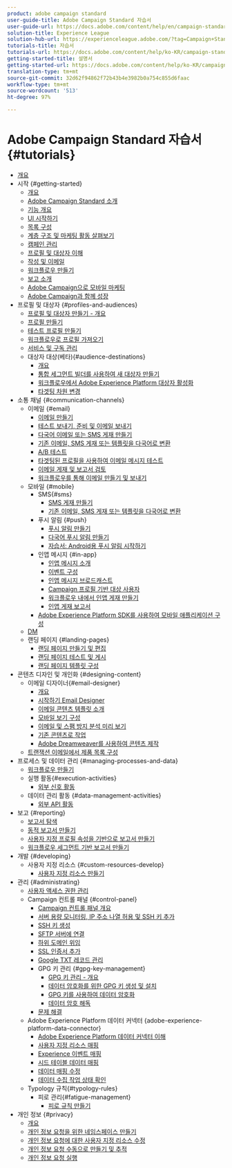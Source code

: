 ```yaml
---
product: adobe campaign standard
user-guide-title: Adobe Campaign Standard 자습서
user-guide-url: https://docs.adobe.com/content/help/en/campaign-standard-learn/tutorials/overview.html
solution-title: Experience League
solution-hub-url: https://experienceleague.adobe.com/?tag=Campaign+Standard#recommended/solutions/campaign
tutorials-title: 자습서
tutorials-url: https://docs.adobe.com/content/help/ko-KR/campaign-standard-learn/tutorials/overview.html
getting-started-title: 설명서
getting-started-url: https://docs.adobe.com/content/help/ko-KR/campaign-standard/using/campaign-standard-home.html
translation-type: tm+mt
source-git-commit: 32d62f94862f72b43b4e3982b0a754c855d6faac
workflow-type: tm+mt
source-wordcount: '513'
ht-degree: 97%

---
```



# Adobe Campaign Standard 자습서 {#tutorials}

+ [개요](/help/overview.md)
+ 시작 {#getting-started}
   + [개요](/help/getting-started/getting-started-overview.md)
   + [Adobe Campaign Standard 소개](/help/getting-started/adobe-campaign-standard-introduction.md)
   + [기능 개요](/help/getting-started/functional-overview.md)
   + [UI 시작하기](/help/getting-started/getting-started-with-the-ui.md)
   + [목록 구성](/help/getting-started/configure-a-list.md)
   + [계층 구조 및 마케팅 활동 살펴보기](/help/getting-started/explore-hierarchy-and-marketing-activities.md)
   + [캠페인 관리](/help/getting-started/managing-campaigns.md)
   + [프로필 및 대상자 이해](/help/getting-started/understanding-profiles-and-audiences.md)
   + [작성 및 이메일](https://docs.adobe.com/content/help/en/campaign-standard-learn/tutorials/communication-channels/email/create-email-from-homepage.html)
   + [워크플로우 만들기](/help/managing-processes-and-data/create-workflow.md)
   + [보고 소개](/help/getting-started/reporting-with-adobe-campaign-introduction.md)
   + [Adobe Campaign으로 모바일 마케팅](/help/getting-started/mobile-marketing-with-adobe-campaign.md)
   + [Adobe Campaign과 함께 성장](/help/getting-started/growing-with-adobe-campaign.md)
+ 프로필 및 대상자 {#profiles-and-audiences}
   + [프로필 및 대상자 만들기 - 개요](/help/profiles-and-audiences/creating-profiles-and-audiences.md)
   + [프로필 만들기](/help/profiles-and-audiences/creating-a-profile.md)
   + [테스트 프로필 만들기](/help/profiles-and-audiences/test-profiles.md)
   + [워크플로우로 프로필 가져오기](/help/managing-processes-and-data/importing-profiles.md)
   + [서비스 및 구독 관리](/help/managing-processes-and-data/services-and-subscriptions.md)
   + 대상자 대상(베타){#audience-destinations}
      + [개요](/help/profiles-and-audiences/audience-destinations/audience-destinations-overview.md)
      + [통합 세그먼트 빌더를 사용하여 새 대상자 만들기](/help/profiles-and-audiences/audience-destinations/creating-audiences-using-segment-builder.md)
      + [워크플로우에서 Adobe Experience Platform 대상자 활성화](/help/profiles-and-audiences/audience-destinations/activating-aep-audiences.md)
      + [타겟팅 차원 변경](/help/profiles-and-audiences/audience-destinations/changing-targeting-dimension.md)
+ 소통 채널 {#communication-channels}
   + 이메일 {#email}
      + [이메일 만들기](/help/communication-channels/email/create-email-from-homepage.md)
      + [테스트 보내기, 준비 및 이메일 보내기](/help/communication-channels/email/sending-test-preparing-sending-email.md)
      + [다국어 이메일 또는 SMS 게재 만들기](/help/communication-channels/create-multilingual-deliveries.md)
      + [기존 이메일, SMS 게재 또는 템플릿을 다국어로 변환](/help/communication-channels/covert-into-multilingual-deliveries.md)
      + [A/B 테스트](/help/communication-channels/email/a-b-testing.md)
      + [타겟팅된 프로필을 사용하여 이메일 메시지 테스트](/help/communication-channels/email/profile-substitution.md)
      + [이메일 게재 및 보고서 검토](/help/communication-channels/email/reviewing-personalized-email-delivery-and-reports.md)
      + [워크플로우를 통해 이메일 만들기 및 보내기](/help/communication-channels/email/create-and-send-emails-via-workflow.md)
   + 모바일 {#mobile}
      + SMS{#sms}
         + [SMS 게재 만들기](/help/communication-channels/mobile/sms/sms-delivery.md)
         + [기존 이메일, SMS 게재 또는 템플릿을 다국어로 변환](/help/communication-channels/covert-into-multilingual-deliveries.md)
      + 푸시 알림 {#push}
         + [푸시 알림 만들기](/help/communication-channels/mobile/push-notifications/creating-a-push-notification.md)
         + [다국어 푸시 알림 만들기](/help/communication-channels/mobile/push-notifications/creating-multilingual-push-notifications.md)
         + [자습서: Android용 푸시 알림 시작하기](https://docs.adobe.com/content/help/ko-KR/campaign-standard-learn/getting-started-with-push-notifications-android/introduction.html)
      + 인앱 메시지 {#in-app}
         + [인앱 메시지 소개](/help/communication-channels/mobile/in-app/in-app-message-overview.md)
         + [이벤트 구성](/help/communication-channels/mobile/in-app/configure-events.md)
         + [인앱 메시지 브로드캐스트](/help/communication-channels/mobile/in-app/broadcast-in-app-message.md)
         + [Campaign 프로필 기반 대상 사용자](/help/communication-channels/mobile/in-app/target-users-based-on-campaign-profile.md)
         + [워크플로우 내에서 인앱 게재 만들기](/help/communication-channels/mobile/in-app/in-app-activity.md)
         + [인앱 게재 보고서](/help/communication-channels/mobile/in-app/in-app-reporting.md)
      + [Adobe Experience Platform SDK를 사용하여 모바일 애플리케이션 구성](/help/communication-channels/mobile/configure-mobile-apps-using-aep-sdk.md)
   + [DM](/help/communication-channels/direct-mail/directmail.md)
   + 랜딩 페이지 {#landing-pages}
      + [랜딩 페이지 만들기 및 편집](/help/communication-channels/landing-pages/landing-page-create-and-edit.md)
      + [랜딩 페이지 테스트 및 게시](/help/communication-channels/landing-pages/landing-page-test-and-publish.md)
      + [랜딩 페이지 템플릿 구성](/help/communication-channels/landing-pages/landing-page-configure-templates.md)
+ 콘텐츠 디자인 및 개인화 {#designing-content}
   + 이메일 디자이너{#email-designer}
      + [개요](/help/designing-content/email-designer/email-designer-overview.md)
      + [시작하기 Email Designer](/help/designing-content/email-designer/getting-started-with-the-email-designer.md)
      + [이메일 콘텐츠 템플릿 소개](/help/designing-content/email-designer/email-content-templates.md)
      + [모바일 보기 구성](/help/designing-content/email-designer/configure-the-mobile-view.md)
      + [이메일 및 스팸 방지 분석 미리 보기](/help/designing-content/email-designer/preview-your-email.md)
      + [기존 콘텐츠로 작업](/help/designing-content/email-designer/working-with-existing-content.md)
      + [Adobe Dreamweaver를 사용하여 콘텐츠 제작](/help/designing-content/email-designer/dreamweaver-integration.md)
   + [트랜잭션 이메일에서 제품 목록 구성](/help/designing-content/product-listings-in-transactional-email.md)
+ 프로세스 및 데이터 관리 {#managing-processes-and-data}
   + [워크플로우 만들기](/help/managing-processes-and-data/create-workflow.md)
   + 실행 활동{#execution-activities}
      + [외부 신호 활동](/help/managing-processes-and-data/execution-activities/external-signal-activity.md)
   + 데이터 관리 활동 {#data-management-activities}
      + [외부 API 활동](/help/managing-processes-and-data/data-management-activities/external-api-activity.md)
+ 보고 {#reporting}
   + [보고서 탐색](/help/getting-started/exploring-reports.md)
   + [동적 보고서 만들기](/help/reporting/creating-a-dynamic-report.md)
   + [사용자 지정 프로필 속성을 기반으로 보고서 만들기](/help/reporting/custom-profile-attributes-dynamic-reports.md)
   + [워크플로우 세그먼트 기반 보고서 만들기](/help/reporting/report-on-workflow-segments.md)
+ 개발 {#developing}
   + 사용자 지정 리소스 {#custom-resources-develop}
      + [사용자 지정 리소스 만들기](/help/managing-processes-and-data/custom-resources/creating-custom-resources.md)
+ 관리 {#administrating}
   + [사용자 액세스 권한 관리](/help/administrating/managing-user-access-rights.md)
   + Campaign 컨트롤 패널 {#control-panel}
      + [Campaign 컨트롤 패널 개요](/help/administrating/control-panel/control-panel-overview.md)
      + [서버 용량 모니터링, IP 주소 나열 허용 및 SSH 키 추가](/help/administrating/control-panel/monitoring-server-capacity-allow-listing-adding-ssh-key.md)
      + [SSH 키 생성](/help/administrating/control-panel/generate-ssh-key.md)
      + [SFTP 서버에 연결](/help/administrating/control-panel/connect-to-sftp-server.md)
      + [하위 도메인 위임](/help/administrating/control-panel/subdomain-delegation.md)
      + [SSL 인증서 추가](/help/administrating/control-panel/adding-ssl-certificates.md)
      + [Google TXT 레코드 관리](/help/administrating/control-panel/google-txt-record-management.md)
      + GPG 키 관리 {#gpg-key-management}
         + [GPG 키 관리 - 개요](/help/administrating/control-panel/gpg-key-management/gpg-key-management-overview.md)
         + [데이터 암호화를 위한 GPG 키 생성 및 설치](/help/administrating/control-panel/gpg-key-management/generating-and-installing-gpg-keys-for-data-encryption.md)
         + [GPG 키를 사용하여 데이터 암호화](/help/administrating/control-panel/gpg-key-management/using-a-gpg-key-to-encrypt-data.md)
         + [데이터 암호 해독](/help/administrating/control-panel/gpg-key-management/decrypting-data.md)
      + [문제 해결](/help/administrating/control-panel/trouble-shooting.md)
   + Adobe Experience Platform 데이터 커넥터 {adobe-experience-platform-data-connector}
      + [Adobe Experience Platform 데이터 커넥터 이해](/help/administrating/adobe-experience-platform-data-connector/understanding-the-adobe-experience-platform-data-connector.md)
      + [사용자 지정 리소스 매핑](/help/administrating/adobe-experience-platform-data-connector/mapping-custom-resources.md)
      + [Experience 이벤트 매핑](/help/administrating/adobe-experience-platform-data-connector/mapping-experience-events.md)
      + [시드 테이블 데이터 매핑](/help/administrating/adobe-experience-platform-data-connector/mapping-seed-table-data.md)
      + [데이터 매핑 수정](/help/administrating/adobe-experience-platform-data-connector/modifying-data-mapping.md)
      + [데이터 수집 작업 상태 확인](/help/administrating/adobe-experience-platform-data-connector/checking-status-of-data-ingestion-jobs.md)
   + Typology 규칙{#typology-rules}
      + 피로 관리{#fatigue-management}
         + [피로 규칙 만들기](/help/administrating/typology-rules/fatigue-management/create-fatigue-rules.md)
+ 개인 정보 {#privacy}
   + [개요](/help/privacy/privacy-overview.md)
   + [개인 정보 요청을 위한 네임스페이스 만들기](/help/privacy/namespaces-for-privacy-requests.md)
   + [개인 정보 요청에 대한 사용자 지정 리소스 수정](/help/privacy/custom-resources-for-privacy-requests.md)
   + [개인 정보 요청 수동으로 만들기 및 추적](/help/privacy/create-and-track-privacy-requests.md)
   + [개인 정보 요청 실행](/help/privacy/execute-privacy-requests.md)
